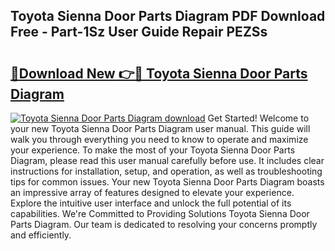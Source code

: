 ## Toyota Sienna Door Parts Diagram PDF Download Free - Part-1Sz User Guide Repair PEZSs

# <h2><a href="http://dfma4x.blite.top/?on=Toyota+Sienna+Door+Parts+Diagram">🔗Download New 👉🔴 Toyota Sienna Door Parts Diagram</a></h2>

[![Toyota Sienna Door Parts Diagram download](https://i.imgur.com/lujVjoI.png)](http://dfma4x.blite.top/?on=Toyota+Sienna+Door+Parts+Diagram)
Get Started! Welcome to your new Toyota Sienna Door Parts Diagram user manual. This guide will walk you through everything you need to know to operate and maximize your experience. To make the most of your Toyota Sienna Door Parts Diagram, please read this user manual carefully before use. It includes clear instructions for installation, setup, and operation, as well as troubleshooting tips for common issues. Your new Toyota Sienna Door Parts Diagram boasts an impressive array of features designed to elevate your experience. Explore the intuitive user interface and unlock the full potential of its capabilities. We're Committed to Providing Solutions Toyota Sienna Door Parts Diagram. Our team is dedicated to resolving your concerns promptly and efficiently.
